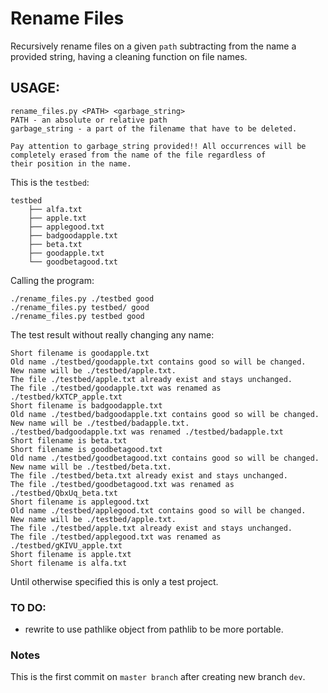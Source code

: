# Rename Files

Recursively rename files on a given `path` subtracting from the name a provided string, having a cleaning function on file names.

## USAGE:
	rename_files.py <PATH> <garbage_string>
    PATH - an absolute or relative path
    garbage_string - a part of the filename that have to be deleted.
    
    Pay attention to garbage_string provided!! All occurrences will be
    completely erased from the name of the file regardless of
    their position in the name.

This is the `testbed`:

    testbed
        ├── alfa.txt
        ├── apple.txt
        ├── applegood.txt
        ├── badgoodapple.txt
        ├── beta.txt
        ├── goodapple.txt
        └── goodbetagood.txt

Calling the program:

    ./rename_files.py ./testbed good
    ./rename_files.py testbed/ good
    ./rename_files.py testbed good

The test result without really changing any name:

    Short filename is goodapple.txt
    Old name ./testbed/goodapple.txt contains good so will be changed.
    New name will be ./testbed/apple.txt.
    The file ./testbed/apple.txt already exist and stays unchanged.
    The file ./testbed/goodapple.txt was renamed as ./testbed/kXTCP_apple.txt
    Short filename is badgoodapple.txt
    Old name ./testbed/badgoodapple.txt contains good so will be changed.
    New name will be ./testbed/badapple.txt.
    ./testbed/badgoodapple.txt was renamed ./testbed/badapple.txt
    Short filename is beta.txt
    Short filename is goodbetagood.txt
    Old name ./testbed/goodbetagood.txt contains good so will be changed.
    New name will be ./testbed/beta.txt.
    The file ./testbed/beta.txt already exist and stays unchanged.
    The file ./testbed/goodbetagood.txt was renamed as ./testbed/QbxUq_beta.txt
    Short filename is applegood.txt
    Old name ./testbed/applegood.txt contains good so will be changed.
    New name will be ./testbed/apple.txt.
    The file ./testbed/apple.txt already exist and stays unchanged.
    The file ./testbed/applegood.txt was renamed as ./testbed/gKIVU_apple.txt
    Short filename is apple.txt
    Short filename is alfa.txt

Until otherwise specified this is only a test project.
 
### TO DO:
- rewrite to use pathlike object from pathlib to be more portable.

### Notes
This is the first commit on `master branch` after creating new branch `dev`.